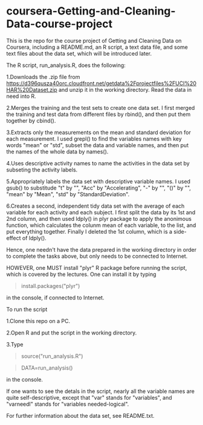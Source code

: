 coursera-Getting-and-Cleaning-Data-course-project
=================================================

This is the repo for the course project of Getting and Cleaning Data on Coursera, including a README.md, an R script, a text data file, and some text files about the data set, which will be introduced later.

The R script, run_analysis.R, does the following:

1.Downloads the .zip file from https://d396qusza40orc.cloudfront.net/getdata%2Fprojectfiles%2FUCI%20HAR%20Dataset.zip and unzip it in the working directory. Read the data in need into R.

2.Merges the training and the test sets to create one data set. I first merged the training and test data from different files by rbind(), and then put them together by cbind().

3.Extracts only the measurements on the mean and standard deviation for each measurement. I used grepl() to find the variables names with key words "mean" or "std", subset the data and variable names, and then put the names of the whole data by names().

4.Uses descriptive activity names to name the activities in the data set by subseting the activity labels.

5.Appropriately labels the data set with descriptive variable names. I used gsub() to substitude "t" by "", "Acc" by "Accelerating", "-" by "", "()" by "", "mean" by "Mean", "std" by "StandardDeviation".

6.Creates a second, independent tidy data set with the average of each variable for each activity and each subject. I first split the data by its 1st and 2nd column, and then used ldply() in plyr package to apply the anonimous function, which calculates the colunm mean of each variable, to the list, and put everything together. Finally I deleted the 1st column, which is a side-effect of ldply().

Hence, one needn't have the data prepared in the working directory in order to complete the tasks above, but only needs to be connected to Internet.

HOWEVER, one MUST install "plyr" R package before running the script, which is covered by the lectures. One can install it by typing

>install.packages("plyr")

in the console, if connected to Internet.

To run the script

1.Clone this repo on a PC.

2.Open R and put the script in the working directory.

3.Type
  
>source("run_analysis.R")

>DATA=run_analysis()

in the console.

If one wants to see the detals in the script, nearly all the variable names are quite self-descriptive, except that "var" stands for "variables", and "varneedl" stands for "variables needed-logical".

For further information about the data set, see README.txt.
